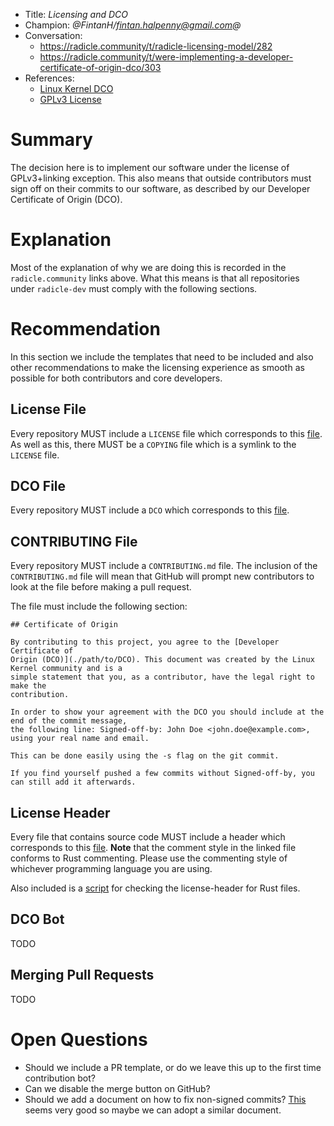 * Title: *Licensing and DCO*
* Champion: *@FintanH/fintan.halpenny@gmail.com@*
* Conversation:
    * https://radicle.community/t/radicle-licensing-model/282
    * https://radicle.community/t/were-implementing-a-developer-certificate-of-origin-dco/303
* References:
    * [Linux Kernel DCO][dco]
    * [GPLv3 License][gplv3]

# Summary

The decision here is to implement our software under the license of
GPLv3+linking exception. This also means that outside contributors must sign off
on their commits to our software, as described by our Developer Certificate of Origin (DCO).

# Explanation

Most of the explanation of why we are doing this is recorded in the
`radicle.community` links above. What this means is that all repositories under
`radicle-dev` must comply with the following sections.

# Recommendation

In this section we include the templates that need to be included and also other
recommendations to make the licensing experience as smooth as possible for both
contributors and core developers.

## License File

Every repository MUST include a `LICENSE` file which corresponds to this
[file][license-file]. As well as this, there MUST be a `COPYING` file which is a
symlink to the `LICENSE` file.

## DCO File

Every repository MUST include a `DCO` which corresponds to this
[file][dco-file].


## CONTRIBUTING File

Every repository MUST include a `CONTRIBUTING.md` file. The
inclusion of the `CONTRIBUTING.md` file will mean that GitHub will prompt new
contributors to look at the file before making a pull request.

The file must include the following section:

```
## Certificate of Origin

By contributing to this project, you agree to the [Developer Certificate of
Origin (DCO)](./path/to/DCO). This document was created by the Linux Kernel community and is a
simple statement that you, as a contributor, have the legal right to make the
contribution.

In order to show your agreement with the DCO you should include at the end of the commit message,
the following line: Signed-off-by: John Doe <john.doe@example.com>, using your real name and email.

This can be done easily using the -s flag on the git commit.

If you find yourself pushed a few commits without Signed-off-by, you can still add it afterwards.
```

## License Header

Every file that contains source code MUST include a header which corresponds to
this [file][license-header]. **Note** that the comment style in the linked file
conforms to Rust commenting. Please use the commenting style of whichever
programming language you are using.

Also included is a [script][license-header-check] for checking the
license-header for Rust files.

## DCO Bot

TODO

## Merging Pull Requests

TODO

# Open Questions

* Should we include a PR template, or do we leave this up to the first time
  contribution bot?
* Can we disable the merge button on GitHub?
* Should we add a document on how to fix non-signed commits?
  [This](https://github.com/src-d/guide/blob/master/developer-community/fix-DCO.md) seems very
  good so maybe we can adopt a similar document.

[dco]: https://elinux.org/Developer_Certificate_Of_Origin
[dco-file]: ../assets/DCO
[gplv3]: https://www.gnu.org/licenses/gpl-3.0.en.html
[license-file]: ../assets/LICENSE
[license-header]: ../assets/license-header
[license-header-check]: ../assets/license-header-check
